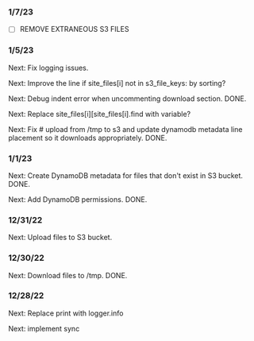 ### 1/7/23

- [ ] REMOVE EXTRANEOUS S3 FILES

### 1/5/23

Next: Fix logging issues. 

Next: Improve the line if site_files[i] not in s3_file_keys: by sorting?

Next: Debug indent error when uncommenting download section. DONE. 

Next: Replace site_files[i][site_files[i].find with variable? 

Next: Fix # upload from /tmp to s3 and update dynamodb metadata line placement so it downloads 
appropriately. DONE. 


### 1/1/23

Next: Create DynamoDB metadata for files that don't exist in S3 bucket. DONE. 

Next: Add DynamoDB permissions. DONE. 


### 12/31/22 

Next: Upload files to S3 bucket. 


### 12/30/22 

Next: Download files to /tmp. DONE.


### 12/28/22 

Next: Replace print with logger.info 

Next: implement sync